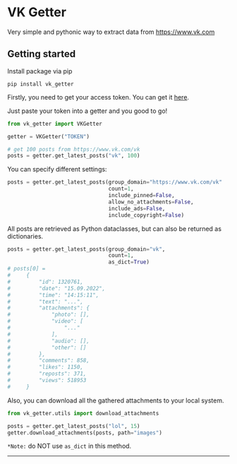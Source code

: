 # VK Getter

Very simple and pythonic way to extract data from https://www.vk.com

## Getting started

Install package via pip

```
pip install vk_getter
```

Firstly, you need to get your access token. You can get it [here](https://vkhost.github.io/).

Just paste your token into a getter and you good to go!
```python
from vk_getter import VKGetter

getter = VKGetter("TOKEN")

# get 100 posts from https://www.vk.com/vk
posts = getter.get_latest_posts("vk", 100) 
```

You can specify different settings:

```python
posts = getter.get_latest_posts(group_domain="https://www.vk.com/vk"
                                count=1,
                                include_pinned=False,
                                allow_no_attachments=False,
                                include_ads=False,
                                include_copyright=False)
```

All posts are retrieved as Python dataclasses, but can also be returned as dictionaries.

```python
posts = getter.get_latest_posts(group_domain="vk",
                                count=1,
                                as_dict=True)
# posts[0] = 
#     {
#         "id": 1320761,
#         "date": "15.09.2022",
#         "time": "14:15:11",
#         "text": "...",
#         "attachments": {
#             "photo": [],
#             "video": [
#                 "..."
#             ],
#             "audio": [],
#             "other": []
#         },
#         "comments": 858,
#         "likes": 1150,
#         "reposts": 371,
#         "views": 518953
#     }

```

Also, you can download all the gathered attachments to your local system.

```python
from vk_getter.utils import download_attachments

posts = getter.get_latest_posts("lol", 15)
getter.download_attachments(posts, path="images")
```
`*Note:` do NOT use `as_dict` in this method.

***